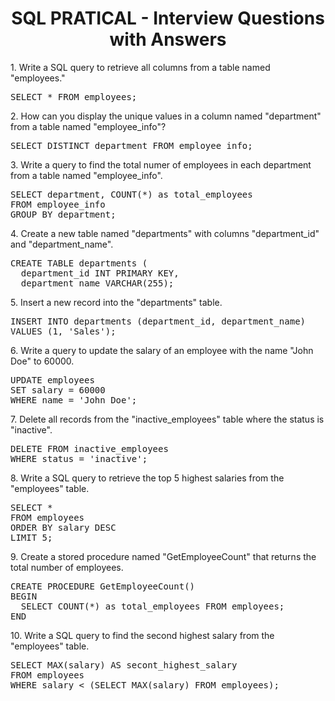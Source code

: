<h1 align="center">SQL PRATICAL - Interview Questions with Answers</h1>
<p>1. Write a SQL query to retrieve all columns from a table named "employees."</p>
<pre>
SELECT * FROM employees;
</pre>
<p>2. How can you display the unique values in a column named "department" from a table named "employee_info"?</p>
<pre>
SELECT DISTINCT department FROM employee_info;
</pre>
<p>3. Write a query to find the total numer of employees in each department from a table named "employee_info".</p>
<pre>
SELECT department, COUNT(*) as total_employees
FROM employee_info
GROUP BY department;
</pre>
<p>4. Create a new table named "departments" with columns "department_id" and "department_name".</p>
<pre>
CREATE TABLE departments (
  department_id INT PRIMARY KEY,
  department_name VARCHAR(255);
</pre>
<p>5. Insert a new record into the "departments" table.</p>
<pre>
INSERT INTO departments (department_id, department_name)
VALUES (1, 'Sales');
</pre>
<p>6. Write a query to update the salary of an employee with the name "John Doe" to 60000.</p>
<pre>
UPDATE employees
SET salary = 60000
WHERE name = 'John Doe';
</pre>
<p>7. Delete all records from the "inactive_employees" table where the status is "inactive".</p>
<pre>
DELETE FROM inactive_employees
WHERE status = 'inactive';
</pre>
<p>8. Write a SQL query to retrieve the top 5 highest salaries from the "employees" table.</p>
<pre>
SELECT *
FROM employees
ORDER BY salary DESC
LIMIT 5;
</pre>
<p>9. Create a stored procedure named "GetEmployeeCount" that returns the total number of employees.</p>
<pre>
CREATE PROCEDURE GetEmployeeCount()
BEGIN
  SELECT COUNT(*) as total_employees FROM employees;
END
</pre>
<p>10. Write a SQL query to find the second highest salary from the "employees" table.</p>
<pre>
SELECT MAX(salary) AS secont_highest_salary
FROM employees
WHERE salary < (SELECT MAX(salary) FROM employees); 
</pre>
